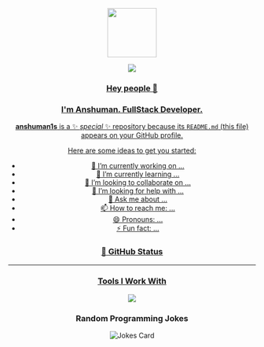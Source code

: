 
<div id="header" align="center">
  <img src="https://media.giphy.com/media/M9gbBd9nbDrOTu1Mqx/giphy.gif" width="100"/>
  
</div>

<div id="badges" align="center">
  <a href="https://www.linkedin.com/public-profile/settings?trk=d_flagship3_profile_self_view_public_profile">
<!--     <img src="https://img.shields.io/badge/LinkedIn-blue?style=for-the-badge&logo=linkedin&logoColor=white" alt="LinkedIn Badge"/> -->
<!--   </a>
  <a href="https://twitter.com/AlanJam50752834">
    <img src="https://img.shields.io/badge/Twitter-blue?style=for-the-badge&logo=twitter&logoColor=white" alt="Twitter Badge"/>
  </a> -->
  
  ![](https://komarev.com/ghpvc/?username=alanjames00&style=for-the-badge&color=ff69b4	)
</div>

<center>
<div style="text-align: center;">
  
  
### Hey people 👋

### I'm Anshuman. FullStack Developer.

</div>



**anshuman1s** is a ✨ _special_ ✨ repository because its `README.md` (this file) appears on your GitHub profile.

Here are some ideas to get you started:

- 🔭 I’m currently working on ...
- 🌱 I’m currently learning ...
- 👯 I’m looking to collaborate on ...
- 🤔 I’m looking for help with ...
- 💬 Ask me about ...
- 📫 How to reach me: ...
- 😄 Pronouns: ...
- ⚡ Fun fact: ...

### 👑 GitHub Status
___


### Tools I Work With
<p align="center">
  <a href="https://skillicons.dev">
    <img src="https://skillicons.dev/icons?i=,java,git,docker,bash,bootstrap,express,firebase,linux,mongodb,netlify,nodejs,react,vite,tailwind,Problem Solving,mysql" />
  </a>
</p>





### Random Programming Jokes

<!-- Markdown -->

<div style="text-align:center">

  ![Jokes Card](https://readme-jokes.vercel.app/api?hideBorder&theme=react&qColor=%23944bcc&aColor=%23bbdb51)
  
</div>


